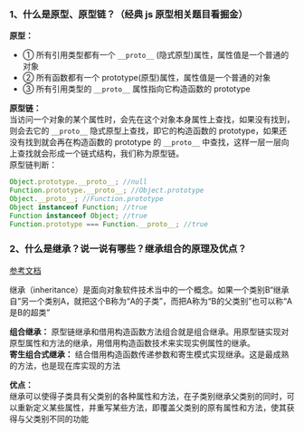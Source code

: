 ### 1、什么是原型、原型链？（经典 js 原型相关题目看掘金）

**原型：**<br>

- ① 所有引用类型都有一个 `__proto__` (隐式原型)属性，属性值是一个普通的对象
- ② 所有函数都有一个 prototype(原型)属性，属性值是一个普通的对象
- ③ 所有引用类型的 `__proto__` 属性指向它构造函数的 prototype

**原型链：**<br>
当访问一个对象的某个属性时，会先在这个对象本身属性上查找，如果没有找到，则会去它的 `__proto__` 隐式原型上查找，即它的构造函数的 prototype，如果还没有找到就会再在构造函数的 prototype 的 `__proto__` 中查找，这样一层一层向上查找就会形成一个链式结构，我们称为原型链。<br>
原型链判断：<br>

```javascript
Object.prototype.__proto__; //null
Function.prototype.__proto__; //Object.prototype
Object.__proto__; //Function.prototype
Object instanceof Function; //true
Function instanceof Object; //true
Function.prototype === Function.__proto__; //true
```

### 2、什么是继承？说一说有哪些？继承组合的原理及优点？

[参考文档](https://juejin.cn/post/6844903696111763470)<br>

继承（inheritance）是面向对象软件技术当中的一个概念。如果一个类别B“继承自”另一个类别A，就把这个B称为“A的子类”，而把A称为“B的父类别”也可以称“A是B的超类”<br>

**组合继承：** 原型链继承和借用构造函数方法组合就是组合继承。用原型链实现对原型属性和方法的继承，用借用构造函数技术来实现实例属性的继承。<br>
**寄生组合式继承：** 结合借用构造函数传递参数和寄生模式实现继承。这是最成熟的方法，也是现在库实现的方法<br>

**优点：**<br>
继承可以使得子类具有父类别的各种属性和方法，在子类别继承父类别的同时，可以重新定义某些属性，并重写某些方法，即覆盖父类别的原有属性和方法，使其获得与父类别不同的功能
